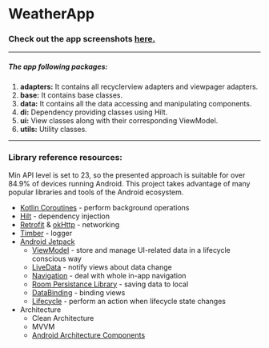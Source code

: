 # WeatherApp

### Check out the app screenshots [here.](https://mertkesgin.com/uygulamalar/)
---
##### The app following packages:
  1. **adapters:** It contains all recyclerview adapters and viewpager adapters.
  2. **base:** It contains base classes.
  3. **data:** It contains all the data accessing and manipulating components.
  4. **di:** Dependency providing classes using Hilt.
  5. **ui:** View classes along with their corresponding ViewModel.
  6. **utils:** Utility classes.
---
### Library reference resources:

Min API level is set to 23, so the presented approach is suitable for over 84.9% of devices running Android. This project takes advantage of many popular libraries and tools of the Android ecosystem.

* [Kotlin Coroutines](https://kotlinlang.org/docs/reference/coroutines-overview.html) - perform background operations
* [Hilt](https://developer.android.com/training/dependency-injection/hilt-android) - dependency injection
* [Retrofit](https://square.github.io/retrofit/) & [okHttp](https://square.github.io/okhttp/) - networking
* [Timber](https://github.com/JakeWharton/timber) - logger
* [Android Jetpack](https://developer.android.com/jetpack)
  * [ViewModel](https://developer.android.com/topic/libraries/architecture/viewmodel) - store and manage UI-related data in a lifecycle conscious way
  * [LiveData](https://developer.android.com/topic/libraries/architecture/livedata) - notify views about data change
  * [Navigation](https://developer.android.com/topic/libraries/architecture/navigation/) - deal with whole in-app navigation
  * [Room Persistance Library](https://developer.android.com/topic/libraries/architecture/room) - saving data to local
  * [DataBinding](https://developer.android.com/topic/libraries/data-binding) - binding views
  * [Lifecycle](https://developer.android.com/topic/libraries/architecture/lifecycle) - perform an action when lifecycle state changes
* Architecture
  * Clean Architecture
  * MVVM
  * [Android Architecture Components](https://developer.android.com/topic/libraries/architecture)
